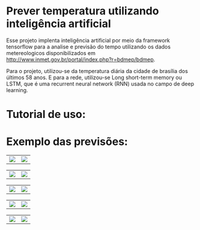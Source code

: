# Prever temperatura utilizando inteligência artificial
Esse projeto implenta inteligência artificial por meio da framework tensorflow para a analise e previsão do tempo utilizando os dados metereologicos disponibilizados em http://www.inmet.gov.br/portal/index.php?r=bdmep/bdmep.

Para o projeto, utilizou-se da temperatura diária da cidade de brasília dos últimos 58 anos. E para a rede, utilizou-se Long short-term memory ou LSTM, que é uma recurrent neural network (RNN) usada no campo de deep learning.

# Tutorial de uso:

# Exemplo das previsões:

<table>
  <tr>
    <td valign="top"><img src="https://i.imgur.com/oGcW0Iw.png"></td>
    <td valign="top"><img src="https://i.imgur.com/5qI7MxB.png"></td>
  </tr>
 </table>
 
 <table>
  <tr>
    <td valign="top"><img src="https://i.imgur.com/AW1QuTU.png"></td>
    <td valign="top"><img src="https://i.imgur.com/nOyU3Zy.png"></td>
  </tr>
 </table>
 
 <table>
  <tr>
    <td valign="top"><img src="https://i.imgur.com/0u43lA5.png"></td>
    <td valign="top"><img src="https://i.imgur.com/0k7IPuk.png"></td>
  </tr>
 </table>
 
 <table>
  <tr>
    <td valign="top"><img src="https://i.imgur.com/Phh00Za.png"></td>
    <td valign="top"><img src="https://i.imgur.com/c9Rvbyb.png"></td>
  </tr>
 </table>
 
 <table>
  <tr>
    <td valign="top"><img src="https://i.imgur.com/sy1nTbL.png"></td>
    <td valign="top"><img src="https://i.imgur.com/L20y154.png"></td>
  </tr>
 </table>
